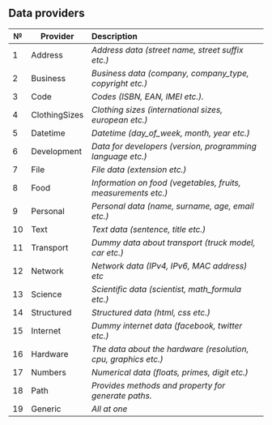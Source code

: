 ## Data providers

| №   | Provider        | Description                                                    |
|---  | ------------- |:-------------                                           |
| 1   | Address         | *Address data (street name, street suffix etc.)*               |
| 2   | Business        | *Business data (company, company_type, copyright etc.)*        |
| 3   | Code            | *Codes (ISBN, EAN, IMEI etc.).*                                |
| 4   | ClothingSizes   | *Clothing sizes (international sizes, european etc.)*          |
| 5   | Datetime        | *Datetime (day_of_week, month, year etc.)*                     |
| 6   | Development     | *Data for developers (version, programming language etc.)*     |
| 7   | File            | *File data (extension etc.)*                                   |
| 8   | Food            | *Information on food (vegetables, fruits, measurements etc.)*  |
| 9   | Personal        | *Personal data (name, surname, age, email etc.)*               |
| 10  | Text            | *Text data (sentence, title etc.)*                             |
| 11  | Transport       | *Dummy data about transport (truck model, car etc.)*           |
| 12  | Network         | *Network data (IPv4, IPv6, MAC address) etc*                   |
| 13  | Science         | *Scientific data (scientist, math_formula etc.)*               |
| 14  | Structured      | *Structured data (html, css etc.)*                             |
| 15  | Internet        | *Dummy internet data (facebook, twitter etc.)*                 |
| 16  | Hardware        | *The data about the hardware (resolution, cpu, graphics etc.)* |
| 17  | Numbers         | *Numerical data (floats, primes, digit etc.)*                  |
| 18  | Path            | *Provides methods and property for generate paths.*            |
| 19  | Generic         | *All at one*                                                   |
